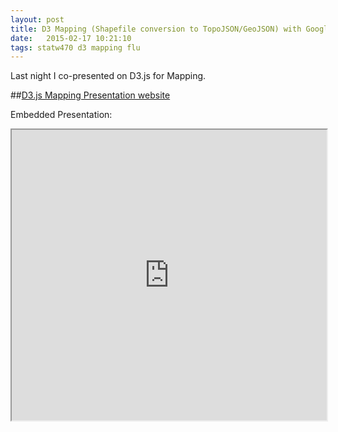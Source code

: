```yaml
---
layout: post
title: D3 Mapping (Shapefile conversion to TopoJSON/GeoJSON) with Google Flu Trends Data
date:   2015-02-17 10:21:10
tags: statw470 d3 mapping flu
---
```


Last night I co-presented on D3.js for Mapping. 

##[D3.js Mapping Presentation website](http://stat4701-edav-d3.github.io/)


Embedded Presentation:
<iframe src='http://stat4701-edav-d3.github.io/remark-develop/index_2.html#1' width=100% height=465></iframe>